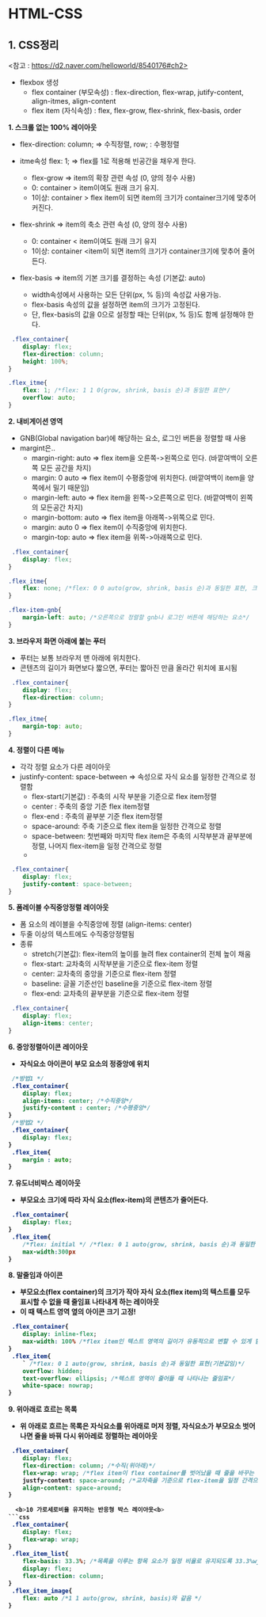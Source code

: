# HTML-CSS

## 1. CSS정리 
<참고 : https://d2.naver.com/helloworld/8540176#ch2>   
  * flexbox 생성   
    - flex container (부모속성) : flex-direction, flex-wrap, jutify-content, align-itmes, align-content   
    - flex item (자식속성) : flex, flex-grow, flex-shrink, flex-basis, order   

  <b>1. 스크롤 없는 100% 레이아웃</b>   
  - flex-direction:  column; => 수직정렬, row; : 수평정렬   
  - itme속성 flex: 1;  => flex를 1로 적용해 빈공간을 채우게 한다.   
    - flex-grow => item의 확장 관련 속성 (0, 양의 정수 사용)   
    - 0: container > item이여도 원래 크기 유지.   
    - 1이상: container > flex item이 되면 item의 크기가 container크기에 맞추어 커진다.   

  - flex-shrink => item의 축소 관련 속성 (0, 양의 정수 사용)   
    - 0: container < item이여도 원래 크기 유지   
    - 1이상: container <item이 되면 item의 크기가 container크기에 맞추어 줄어든다.   

  - flex-basis => item의 기본 크기를 결정하는 속성 (기본값: auto)   
    - width속성에서 사용하는 모든 단위(px, % 등)의 속성값 사용가능.   
    - flex-basis 속성의 값을 설정하면 item의 크기가 고정된다.   
    - 단, flex-basis의 값을 0으로 설정할 때는 단위(px, % 등)도 함께 설정해야 한다.   
```css
 .flex_container{
    display: flex; 
    flex-direction: column;
    height: 100%;
}

.flex_itme{
    flex: 1; /*flex: 1 1 0(grow, shrink, basis 순)과 동일한 표현*/
    overflow: auto;
}
```

  <b>2. 내비게이션 영역</b>   
  - GNB(Global navigation bar)에 해당하는 요소, 로그인 버튼을 정렬할 때 사용   
  - margint은..   
    - margin-right: auto => flex item을 오른쪽->왼쪽으로 민다. (바깥여백이 오른쪽 모든 공간을 차지)   
    - margin: 0 auto => flex item이 수평중앙에 위치한다. (바깥여백이 item을 양쪽에서 밀기 때문임)   
    - margin-left: auto => flex item을 왼쪽->오른쪽으로 민다. (바깥여백이 왼쪽의 모든공간 차지)   
    - margin-bottom: auto => flex item을 아래쪽->위쪽으로 민다.   
    - margin: auto 0 => flex item이 수직중앙에 위치한다.   
    - margin-top: auto => flex item을 위쪽->아래쪽으로 민다.   
```css
 .flex_container{
    display: flex; 
}

.flex_itme{
    flex: none; /*flex: 0 0 auto(grow, shrink, basis 순)과 동일한 표현, 크기고정되어야할때*/
}

.flex-item-gnb{
    margin-left: auto; /*오른쪽으로 정렬할 gnb나 로그인 버튼에 해당하는 요소*/
}
```  
  

  <b>3. 브라우저 화면 아래에 붙는 푸터</b>   
  - 푸터는 보통 브라우저 맨 아래에 위치한다.   
  - 콘텐츠의 길이가 화면보다 짧으면, 푸터는 짧아진 만큼 올라간 위치에 표시됨   
```css
 .flex_container{
    display: flex; 
    flex-direction: column;
}

.flex_itme{
    margin-top: auto;
}
``` 

  <b>4. 정렬이 다른 메뉴</b>   
  - 각각 정렬 요소가 다른 레이아웃  
  - justinfy-content: space-between => 속성으로 자식 요소를 일정한 간격으로 정렬함   
    - flex-start(기본값) : 주축의 시작 부분을 기준으로 flex item정렬   
    - center : 주축의 중앙 기준 flex item정렬   
    - flex-end : 주축의 끝부분 기준 flex item정렬   
    - space-around: 주축 기준으로 flex item을 일정한 간격으로 정렬   
    - space-between: 첫번째와 마지막 flex item은 주축의 시작부분과 끝부분에 정렬, 나머지 flex-item을 일정 간격으로 정렬   
    - 
```css
 .flex_container{
    display: flex; 
    justify-content: space-between;
}
``` 
  <b>5. 폼레이블 수직중앙정렬 레이아웃</b>   
  - 폼 요소의 레이블을 수직중앙에 정렬 (align-items: center)   
  - 두줄 이상의 텍스트에도 수직중앙정렬됨   
  - 종류   
    - stretch(기본값): flex-item의 높이를 늘려 flex container의 전체 높이 채움   
    - flex-start: 교차축의 시작부분을 기준으로 flex-item 정렬   
    - center: 교차축의 중앙을 기준으로 flex-item 정렬   
    - baseline: 글꼴 기준선인 baseline을 기준으로 flex-item 정렬   
    - flex-end: 교차축의 끝부분을 기준으로 flex-item 정렬   
```css
 .flex_container{
    display: flex; 
    align-items: center;
}
``` 

  <b>6. 중앙정렬아이콘 레이아웃<b>   
  - 자식요소 아이콘이 부모 요소의 정중앙에 위치   
```css
 /*방법1 */
 .flex_container{
    display: flex; 
    align-items: center; /*수직중앙*/
    justify-content : center; /*수평중앙*/
}
 /*방법2 */  
 .flex_container{
    display: flex; 
}  
 .flex_item{
    margin : auto; 
}  
``` 
  <b>7. 유도너비박스 레이아웃<b>   
  - 부모요소 크기에 따라 자식 요소(flex-item)의 콘텐츠가 줄어든다.   
```css
 .flex_container{
    display: flex; 
}  
 .flex_item{
    /*flex: initial */ /*flex: 0 1 auto(grow, shrink, basis 순)과 동일한 표현(기본값임)*/
    max-width:300px
}  
```   
    
  <b>8. 말줄임과 아이콘<b>   
  - 부모요소(flex container)의 크기가 작아 자식 요소(flex item)의 텍스트를 모두 표시할 수 없을 때 줄임표 나타내게 하는 레이아웃   
  - 이 때 텍스트 영역 옆의 아이콘 크기 고정!
```css
 .flex_container{
    display: inline-flex; 
    max-width: 100% /*flex item인 텍스트 영역의 길이가 유동적으로 변할 수 있게 함-> 텍스트가 아이콘을 제외한 나머지 공간으로 가득 채워짐*/
}  
 .flex_item{
    ` /*flex: 0 1 auto(grow, shrink, basis 순)과 동일한 표현(기본값임)*/
    overflow: hidden;
    text-overflow: ellipsis; /*텍스트 영역이 줄어들 때 나타나는 줄임표*/
    white-space: nowrap;
}  
```
    
  <b>9. 위아래로 흐르는 목록<b>   
  - 위 아래로 흐르는 목록은 자식요소를 위아래로 머저 정렬, 자식요소가 부모요소 벗어나면 줄을 바꿔 다시 위아레로 정렬하는 레이아웃   
```css
 .flex_container{
    display: flex; 
    flex-direction: column; /*수직(위아래)*/
    flex-wrap: wrap; /*flex item이 flex container를 벗어났을 때 줄을 바꾸는 속성. white-space속성과 동일*/
    justfy-content: space-around; /*교차축을 기준으로 flex-item을 일정 간격으로 정렬*/
    align-content: space-around;
}  
    
  <b>10 가로세로비율 유지하는 반응형 박스 레이아웃<b>   
```css
 .flex_container{
    display: flex;
    flex-wrap: wrap;
} 
 .flex_item_list{
    flex-basis: 33.3%; /*목록을 이루는 항목 요소가 일정 비율로 유지되도록 33.3%wjrdyd */
    display: flex;
    flex-direction: column;
}
 .flex_item_image{
    flex: auto /*1 1 auto(grow, shrink, basis)와 같음 */ 
}
```
